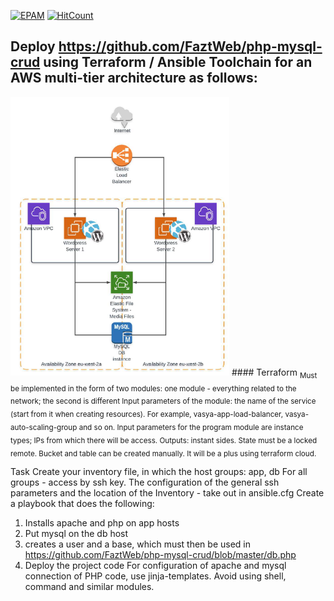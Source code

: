 [![EPAM](https://img.shields.io/badge/Cloud&DevOps%20UA%20Lab%202nd%20Path-Terraform%20%2F%20Ansible%20Task%20(AWS)-orange)](./)
[![HitCount](https://hits.dwyl.com/HarrierPanels/terraform.svg?style=flat&show=unique)](http://hits.dwyl.com/HarrierPanels/terraform)
<br>
## Deploy https://github.com/FaztWeb/php-mysql-crud using Terraform / Ansible Toolchain for an AWS multi-tier architecture as follows:
<img src="./Architecture.PNG" width="350" height="446">
#### Terraform
<sub>Must be implemented in the form of two modules: one module - everything related to the network; the second is different
Input parameters of the module: the name of the service (start from it when creating resources). For example, vasya-app-load-balancer, vasya-auto-scaling-group and so on.
Input parameters for the program module are instance types; IPs from which there will be access. Outputs: instant sides.
State must be a locked remote. Bucket and table can be created manually.
It will be a plus using terraform cloud.</sub>

Task
Create your inventory file, in which the host groups: app, db
For all groups - access by ssh key. The configuration of the general ssh parameters and the location of the Inventory - take out in ansible.cfg
Create a playbook that does the following:
1. Installs apache and php on app hosts
2. Put mysql on the db host
3. creates a user and a base, which must then be used in
  https://github.com/FaztWeb/php-mysql-crud/blob/master/db.php
4. Deploy the project code
For configuration of apache and mysql connection of PHP code, use jinja-templates. Avoid using shell, command and similar modules.
